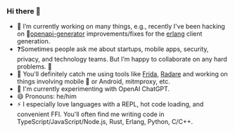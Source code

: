 ### Hi there 👋

- 🔭 I’m currently working on many things, e.g., recently I've been hacking on 🎯[openapi-generator](https://github.com/OpenAPITools/openapi-generator) improvements/fixes for the [erlang](https://www.erlang.org) client generation.
- ❓Sometimes people ask me about startups, mobile apps, security, privacy, and technology teams. But I’m happy to collaborate on any hard problems. 🤝 
- 🙋 You'll definitely catch me using tools like [Frida](github.com/frida/frida), [Radare](github.com/radareorg/radare2) and working on things involving mobile  or Android, mitmproxy, etc. 
- 🌱 I'm currently experimenting with OpenAI ChatGPT.
- 😄 Pronouns: he/him
- ⚡ I especially love languages with a REPL, hot code loading, and convenient FFI. You'll often find me writing code in TypeScript/JavaScript/Node.js, Rust, Erlang, Python, C/C++.
